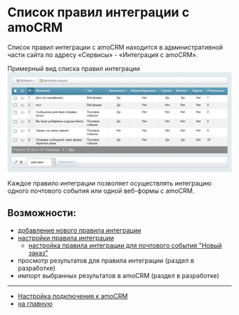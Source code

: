 # Список правил интеграции с amoCRM
Список правил интеграции с amoCRM находится в административной части сайта по адресу «Сервисы» - «Интеграция с amoCRM».

Примерный вид списка правил интеграции 
![Общие настройки](./rules/r1.png)

Каждое правило интеграции позволяет осуществлять интеграцию одного почтового события или одной веб-формы с amoCRM.

## Возможности:
* [добавление нового правила интеграции](./rules/add.md)
* [настройки правила интеграции](./rules/update.md)
    * [настройка правила интеграции для почтового события "Новый заказ"](./rules/update/new-order.md)
* просмотр результатов для правила интеграции (раздел в разработке)
* импорт выбранных результатов в amoCRM (раздел в разработке)
---
* [Настройка подключения к amoCRM](./settings.md)
* [на главную](../README.MD)